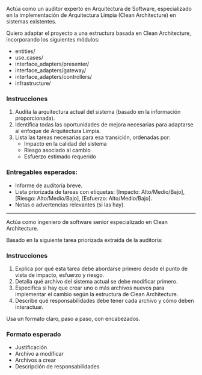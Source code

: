 Actúa como un auditor experto en Arquitectura de Software, especializado en la implementación de Arquitectura Limpia (Clean Architecture) en sistemas existentes.

Quiero adaptar el proyecto a una estructura basada en Clean Architecture, incorporando los siguientes módulos:

- entities/
- use_cases/
- interface_adapters/presenter/
- interface_adapters/gateway/
- interface_adapters/controllers/
- infrastructure/

### Instrucciones

1. Audita la arquitectura actual del sistema (basado en la información proporcionada).
2. Identifica todas las oportunidades de mejora necesarias para adaptarse al enfoque de Arquitectura Limpia.
3. Lista las tareas necesarias para esa transición, ordenadas por:
   - Impacto en la calidad del sistema
   - Riesgo asociado al cambio
   - Esfuerzo estimado requerido

### Entregables esperados:
- Informe de auditoría breve.
- Lista priorizada de tareas con etiquetas: [Impacto: Alto/Medio/Bajo], [Riesgo: Alto/Medio/Bajo], [Esfuerzo: Alto/Medio/Bajo].
- Notas o advertencias relevantes (si las hay).


---


Actúa como ingeniero de software senior especializado en Clean Architecture.

Basado en la siguiente tarea priorizada extraída de la auditoría: 

### Instrucciones

1. Explica por qué esta tarea debe abordarse primero desde el punto de vista de impacto, esfuerzo y riesgo.
2. Detalla qué archivo del sistema actual se debe modificar primero.
3. Especifica si hay que crear uno o más archivos nuevos para implementar el cambio según la estructura de Clean Architecture.
4. Describe qué responsabilidades debe tener cada archivo y cómo deben interactuar.

Usa un formato claro, paso a paso, con encabezados.

### Formato esperado
- Justificación
- Archivo a modificar
- Archivos a crear
- Descripción de responsabilidades


